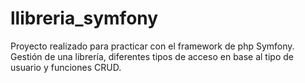 # llibreria_symfony

Proyecto realizado para practicar con el framework de php Symfony.
Gestión de una librería, diferentes tipos de acceso en base al tipo de usuario y funciones CRUD.
